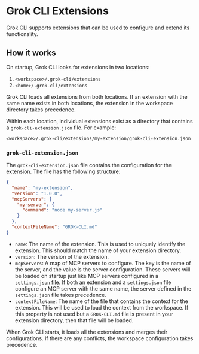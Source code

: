# Grok CLI Extensions

Grok CLI supports extensions that can be used to configure and extend its functionality.

## How it works

On startup, Grok CLI looks for extensions in two locations:

1.  `<workspace>/.grok-cli/extensions`
2.  `<home>/.grok-cli/extensions`

Grok CLI loads all extensions from both locations. If an extension with the same name exists in both locations, the extension in the workspace directory takes precedence.

Within each location, individual extensions exist as a directory that contains a `grok-cli-extension.json` file. For example:

`<workspace>/.grok-cli/extensions/my-extension/grok-cli-extension.json`

### `grok-cli-extension.json`

The `grok-cli-extension.json` file contains the configuration for the extension. The file has the following structure:

```json
{
  "name": "my-extension",
  "version": "1.0.0",
  "mcpServers": {
    "my-server": {
      "command": "node my-server.js"
    }
  },
  "contextFileName": "GROK-CLI.md"
}
```

- `name`: The name of the extension. This is used to uniquely identify the extension. This should match the name of your extension directory.
- `version`: The version of the extension.
- `mcpServers`: A map of MCP servers to configure. The key is the name of the server, and the value is the server configuration. These servers will be loaded on startup just like MCP servers configured in a [`settings.json` file](./cli/configuration.md). If both an extension and a `settings.json` file configure an MCP server with the same name, the server defined in the `settings.json` file takes precedence.
- `contextFileName`: The name of the file that contains the context for the extension. This will be used to load the context from the workspace. If this property is not used but a `GROK-CLI.md` file is present in your extension directory, then that file will be loaded.

When Grok CLI starts, it loads all the extensions and merges their configurations. If there are any conflicts, the workspace configuration takes precedence.
